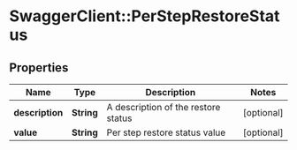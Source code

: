 # SwaggerClient::PerStepRestoreStatus

## Properties
Name | Type | Description | Notes
------------ | ------------- | ------------- | -------------
**description** | **String** | A description of the restore status | [optional] 
**value** | **String** | Per step restore status value | [optional] 



